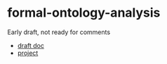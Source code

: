 # formal-ontology-analysis

Early draft, not ready for comments

- [draft doc](https://docs.google.com/document/d/1OiTlzifguJTw6IWK2s5wsxvm48bCBdRGrs4OdX9zKms/edit#)
- [project](https://github.com/users/cmungall/projects/3/views/1)
